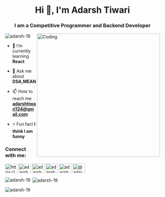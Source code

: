 <h1 align="center">Hi 👋, I'm Adarsh Tiwari</h1>
<h3 align="center">I am a Competitive Programmer and Backend Developer</h3>
<img align="right" alt="Coding" width="400" src="https://cdn.dribbble.com/users/1162077/screenshots/3848914/programmer.gif">
<p align="left"> <img src="https://komarev.com/ghpvc/?username=adarsh-19&label=Profile%20views&color=0e75b6&style=flat" alt="adarsh-19" /> </p>

- 🌱 I’m currently learning **React**

- 💬 Ask me about **DSA,MEAN**

- 📫 How to reach me **adarshtiwari124@gmail.com**

- ⚡ Fun fact **I think I am funny**

<h3 align="left">Connect with me:</h3>
<p align="left">
<a href="https://linkedin.com/in/https://www.linkedin.com/in/adarsh-tiwari-8b376a1b2/" target="blank"><img align="center" src="https://raw.githubusercontent.com/rahuldkjain/github-profile-readme-generator/master/src/images/icons/Social/linked-in-alt.svg" alt="https://www.linkedin.com/in/adarsh-tiwari-8b376a1b2/" height="30" width="40" /></a>
<a href="https://www.codechef.com/users/adarsh_19" target="blank"><img align="center" src="https://cdn.jsdelivr.net/npm/simple-icons@3.1.0/icons/codechef.svg" alt="adarsh_19" height="30" width="40" /></a>
<a href="https://www.hackerrank.com/adarsh_19" target="blank"><img align="center" src="https://raw.githubusercontent.com/rahuldkjain/github-profile-readme-generator/master/src/images/icons/Social/hackerrank.svg" alt="adarsh_19" height="30" width="40" /></a>
<a href="https://codeforces.com/profile/adarsh_19" target="blank"><img align="center" src="https://raw.githubusercontent.com/rahuldkjain/github-profile-readme-generator/master/src/images/icons/Social/codeforces.svg" alt="adarsh_19" height="30" width="40" /></a>
<a href="https://www.leetcode.com/adarsh_19" target="blank"><img align="center" src="https://raw.githubusercontent.com/rahuldkjain/github-profile-readme-generator/master/src/images/icons/Social/leet-code.svg" alt="adarsh_19" height="30" width="40" /></a>
<a href="https://www.hackerearth.com/@adarsh_19" target="blank"><img align="center" src="https://raw.githubusercontent.com/rahuldkjain/github-profile-readme-generator/master/src/images/icons/Social/hackerearth.svg" alt="@adarsh_19" height="30" width="40" /></a>
</p>

<p><img align="left" src="https://github-readme-stats.vercel.app/api/top-langs?username=adarsh-19&show_icons=true&locale=en&layout=compact" alt="adarsh-19" /></p>

<p>&nbsp;<img align="center" src="https://github-readme-stats.vercel.app/api?username=adarsh-19&show_icons=true&locale=en" alt="adarsh-19" /></p>

<p><img align="center" src="https://github-readme-streak-stats.herokuapp.com/?user=adarsh-19&" alt="adarsh-19" /></p>

